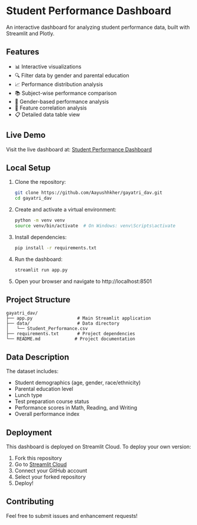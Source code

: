 # Student Performance Dashboard

An interactive dashboard for analyzing student performance data, built with Streamlit and Plotly.

## Features

- 📊 Interactive visualizations
- 🔍 Filter data by gender and parental education
- 📈 Performance distribution analysis
- 📚 Subject-wise performance comparison
- 👥 Gender-based performance analysis
- 🔗 Feature correlation analysis
- 📋 Detailed data table view

## Live Demo

Visit the live dashboard at: [Student Performance Dashboard](https://student-performance-dashboard.streamlit.app)

## Local Setup

1. Clone the repository:
   ```bash
   git clone https://github.com/Aayushhkher/gayatri_dav.git
   cd gayatri_dav
   ```

2. Create and activate a virtual environment:
   ```bash
   python -m venv venv
   source venv/bin/activate  # On Windows: venv\Scripts\activate
   ```

3. Install dependencies:
   ```bash
   pip install -r requirements.txt
   ```

4. Run the dashboard:
   ```bash
   streamlit run app.py
   ```

5. Open your browser and navigate to http://localhost:8501

## Project Structure

```
gayatri_dav/
├── app.py                 # Main Streamlit application
├── data/                  # Data directory
│   └── Student_Performance.csv
├── requirements.txt       # Project dependencies
└── README.md             # Project documentation
```

## Data Description

The dataset includes:
- Student demographics (age, gender, race/ethnicity)
- Parental education level
- Lunch type
- Test preparation course status
- Performance scores in Math, Reading, and Writing
- Overall performance index

## Deployment

This dashboard is deployed on Streamlit Cloud. To deploy your own version:

1. Fork this repository
2. Go to [Streamlit Cloud](https://share.streamlit.io/)
3. Connect your GitHub account
4. Select your forked repository
5. Deploy!

## Contributing

Feel free to submit issues and enhancement requests! 